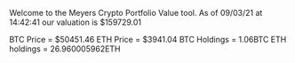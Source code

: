 Welcome to the Meyers Crypto Portfolio Value tool. 
As of 09/03/21 at 14:42:41 our valuation is $159729.01 

BTC Price = $50451.46
 ETH Price = $3941.04
BTC Holdings = 1.06BTC
 ETH holdings = 26.960005962ETH 
